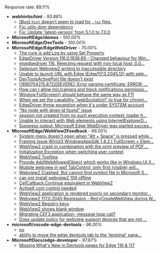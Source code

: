 Response rate: 89.11%

* **webhintio/hint** - _93.88%_
  * [[Bug] `hint` doesn't seem to load for `.jsx` files.](https://github.com/webhintio/hint/issues/5702)
  * [Fix: utils-dom dependency](https://github.com/webhintio/hint/pull/5564)
  * [Fix: Update 'latest-version' from 5.1.0 to 7.0.0](https://github.com/webhintio/hint/pull/5471)
* **MicrosoftEdge/demos** - _100.00%_
* **MicrosoftEdge/DevTools** - _100.00%_
* **MicrosoftEdge/EdgeWebDriver** - _70.00%_
  * [The cure is add Log by using Set Property](https://github.com/MicrosoftEdge/EdgeWebDriver/issues/117)
  * [EdgeDriver Version 116.0.1938.69 - Changed behaviour for Win...](https://github.com/MicrosoftEdge/EdgeWebDriver/issues/115)
  * [msedgedriver 116. Rejecting request with non-local host: 0.0...](https://github.com/MicrosoftEdge/EdgeWebDriver/issues/114)
  * [Selenium Webview2 writing to inaccessible directory](https://github.com/MicrosoftEdge/EdgeWebDriver/issues/112)
  * [Unable to launch URL with Edge (Edge117.0.2045.12) with sele...](https://github.com/MicrosoftEdge/EdgeWebDriver/issues/111)
  * [DevToolsActivePort file doesn't exist](https://github.com/MicrosoftEdge/EdgeWebDriver/issues/101)
  * [[1690704215.872][SEVERE]: Error parsing certificate: ERROR: ...](https://github.com/MicrosoftEdge/EdgeWebDriver/issues/99)
  * [How can I allow mic/camera and block notifications permissio...](https://github.com/MicrosoftEdge/EdgeWebDriver/issues/98)
  * [Window.FullScreen()  should behave the same way as F11](https://github.com/MicrosoftEdge/EdgeWebDriver/issues/107)
  * [When we set the capability "webSocketUrl" to true for chromi...](https://github.com/MicrosoftEdge/EdgeWebDriver/issues/103)
  * [EdgeDriver throw exception when it's under SYSTEM account](https://github.com/MicrosoftEdge/EdgeWebDriver/issues/100)
  * ["No node with given id found" issue](https://github.com/MicrosoftEdge/EdgeWebDriver/issues/96)
  * [session not created from no such execution context: loader h...](https://github.com/MicrosoftEdge/EdgeWebDriver/issues/95)
  * [Unable to interact with Web elements using InternetExplorerD...](https://github.com/MicrosoftEdge/EdgeWebDriver/issues/91)
  * [Suppress output: Microsoft Edge WebDriver was started succes...](https://github.com/MicrosoftEdge/EdgeWebDriver/issues/82)
* **MicrosoftEdge/WebView2Feedback** - _66.00%_
  * [System menu doesn't open when "Alt + Space" is pressed while...](https://github.com/MicrosoftEdge/WebView2Feedback/issues/3840)
  * [Framing Issue WinUi3 WindowsAppSdk 1.4.2 ( FullScreen + Elem...](https://github.com/MicrosoftEdge/WebView2Feedback/issues/3836)
  * [WebView2 crash in combination with the print preview of PDF....](https://github.com/MicrosoftEdge/WebView2Feedback/issues/3832)
  * [Initialization Exception when switching user context](https://github.com/MicrosoftEdge/WebView2Feedback/issues/3831)
  * [WebView2 Tooltips](https://github.com/MicrosoftEdge/WebView2Feedback/issues/3826)
  * [Provide AddWebAllowedObject which works like in Windows.UI.X...](https://github.com/MicrosoftEdge/WebView2Feedback/issues/3823)
  * [Mutiple webview in wpf TabControl, only first (visible) will...](https://github.com/MicrosoftEdge/WebView2Feedback/issues/3818)
  * [Webview2 Crashed, But cannot find symbol file in Microsoft S...](https://github.com/MicrosoftEdge/WebView2Feedback/issues/3816)
  * [can not install webview2 109 offline](https://github.com/MicrosoftEdge/WebView2Feedback/issues/3811)
  * [CefCallback.Continue equivalent in WebView2](https://github.com/MicrosoftEdge/WebView2Feedback/issues/3809)
  * [ActiveX com control needed](https://github.com/MicrosoftEdge/WebView2Feedback/issues/3796)
  * [WebView2 application is rendered poorly on secondary monitor...](https://github.com/MicrosoftEdge/WebView2Feedback/issues/3844)
  * [Webview2 117.0.2045 Regression - RetryCreateWebView during W...](https://github.com/MicrosoftEdge/WebView2Feedback/issues/3837)
  * [WebView2 Registry keys](https://github.com/MicrosoftEdge/WebView2Feedback/issues/3819)
  * [WebView2 shows blank window](https://github.com/MicrosoftEdge/WebView2Feedback/issues/3817)
  * [Migrating CEF3 application- message loop call?](https://github.com/MicrosoftEdge/WebView2Feedback/issues/3800)
  * [Does update policy for webview support devices that are not ...](https://github.com/MicrosoftEdge/WebView2Feedback/issues/3797)
* **microsoft/vscode-edge-devtools** - _96.00%_
  * [no](https://github.com/microsoft/vscode-edge-devtools/issues/1778)
  * [ability to move the edge devtools tab to the 'terminal' pane...](https://github.com/microsoft/vscode-edge-devtools/issues/1777)
* **MicrosoftDocs/edge-developer** - _97.87%_
  * [Missing What's New in Devtools pages for Edge 116 & 117](https://github.com/MicrosoftDocs/edge-developer/issues/2853)